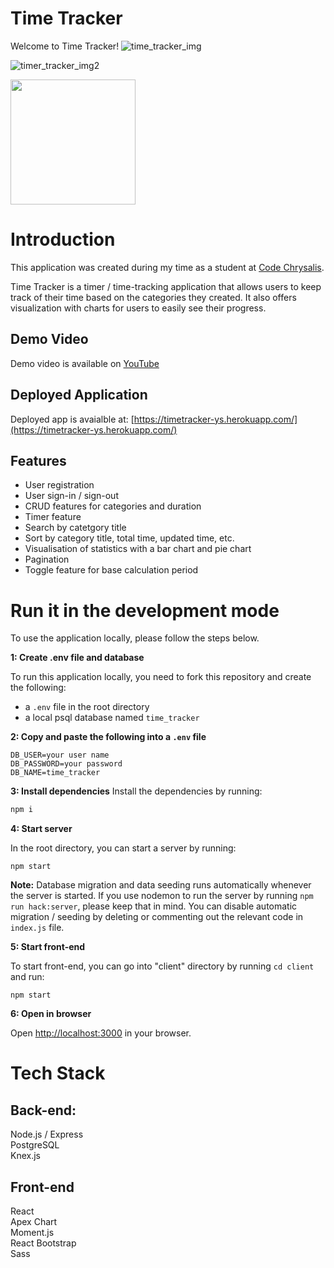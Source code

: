# Time Tracker

Welcome to Time Tracker!
![time_tracker_img](https://user-images.githubusercontent.com/72680138/179129719-3f709c9c-54da-49c3-8470-5ae348de4d86.png)

![timer_tracker_img2](https://user-images.githubusercontent.com/72680138/179129978-b96f32ec-4054-43e1-8d79-21c93d3da4c1.png)

<img src="https://user-images.githubusercontent.com/72680138/179130230-0317829b-e2f6-4f6a-8de7-4f582da752cc.png" width="200">

# Introduction

This application was created during my time as a student at [Code Chrysalis](https://www.codechrysalis.io/ "Code Chrysalis Website").

Time Tracker is a timer / time-tracking application that allows users to keep track of their time based on the categories they created. It also offers visualization with charts for users to easily see their progress.

## Demo Video

Demo video is available on [YouTube](https://www.youtube.com/watch?v=72FbO49y2eQ)

## Deployed Application

Deployed app is avaialble at: [https://timetracker-ys.herokuapp.com/](https://timetracker-ys.herokuapp.com/)

## Features

- User registration
- User sign-in / sign-out
- CRUD features for categories and duration
- Timer feature
- Search by catetgory title
- Sort by category title, total time, updated time, etc.
- Visualisation of statistics with a bar chart and pie chart
- Pagination
- Toggle feature for base calculation period

# Run it in the development mode

To use the application locally, please follow the steps below.

**1: Create .env file and database**

To run this application locally, you need to fork this repository and create the following:

- a `.env` file in the root directory
- a local psql database named `time_tracker`

**2: Copy and paste the following into a `.env` file**

```
DB_USER=your user name
DB_PASSWORD=your password
DB_NAME=time_tracker
```

**3: Install dependencies**
Install the dependencies by running:

```jsx
npm i
```

**4: Start server**

In the root directory, you can start a server by running:

`npm start`

**Note:** Database migration and data seeding runs automatically whenever the server is started. If you use nodemon to run the server by running `npm run hack:server`, please keep that in mind.
You can disable automatic migration / seeding by deleting or commenting out the relevant code in `index.js` file.

**5: Start front-end**

To start front-end, you can go into "client" directory by running `cd client` and run:

`npm start`

**6: Open in browser**

Open [http://localhost:3000](http://localhost:3000) in your browser.

# Tech Stack

## Back-end:

Node.js / Express\
PostgreSQL\
Knex.js

## Front-end

React\
Apex Chart\
Moment.js\
React Bootstrap\
Sass
